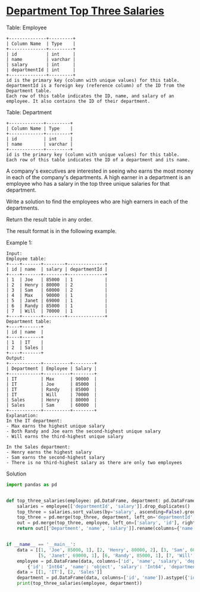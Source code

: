 # [Department Top Three Salaries](https://leetcode.com/problems/department-top-three-salaries/description/)

Table: Employee
```
+--------------+---------+
| Column Name  | Type    |
+--------------+---------+
| id           | int     |
| name         | varchar |
| salary       | int     |
| departmentId | int     |
+--------------+---------+
id is the primary key (column with unique values) for this table.
departmentId is a foreign key (reference column) of the ID from the Department table.
Each row of this table indicates the ID, name, and salary of an employee. It also contains the ID of their department.
``` 

Table: Department
```
+-------------+---------+
| Column Name | Type    |
+-------------+---------+
| id          | int     |
| name        | varchar |
+-------------+---------+
id is the primary key (column with unique values) for this table.
Each row of this table indicates the ID of a department and its name.
``` 

A company's executives are interested in seeing who earns the most money in each of the company's departments. A high earner in a department is an employee who has a salary in the top three unique salaries for that department.

Write a solution to find the employees who are high earners in each of the departments.

Return the result table in any order.

The result format is in the following example.

Example 1:
```
Input: 
Employee table:
+----+-------+--------+--------------+
| id | name  | salary | departmentId |
+----+-------+--------+--------------+
| 1  | Joe   | 85000  | 1            |
| 2  | Henry | 80000  | 2            |
| 3  | Sam   | 60000  | 2            |
| 4  | Max   | 90000  | 1            |
| 5  | Janet | 69000  | 1            |
| 6  | Randy | 85000  | 1            |
| 7  | Will  | 70000  | 1            |
+----+-------+--------+--------------+
Department table:
+----+-------+
| id | name  |
+----+-------+
| 1  | IT    |
| 2  | Sales |
+----+-------+
Output: 
+------------+----------+--------+
| Department | Employee | Salary |
+------------+----------+--------+
| IT         | Max      | 90000  |
| IT         | Joe      | 85000  |
| IT         | Randy    | 85000  |
| IT         | Will     | 70000  |
| Sales      | Henry    | 80000  |
| Sales      | Sam      | 60000  |
+------------+----------+--------+
Explanation: 
In the IT department:
- Max earns the highest unique salary
- Both Randy and Joe earn the second-highest unique salary
- Will earns the third-highest unique salary

In the Sales department:
- Henry earns the highest salary
- Sam earns the second-highest salary
- There is no third-highest salary as there are only two employees
```
Solution
```python
import pandas as pd


def top_three_salaries(employee: pd.DataFrame, department: pd.DataFrame) -> pd.DataFrame:
    salaries = employee[['departmentId', 'salary']].drop_duplicates()
    top_three = salaries.sort_values(by='salary', ascending=False).groupby('departmentId').head(3)
    top_three = pd.merge(top_three, department, left_on='departmentId', right_on='id').rename(columns={'name': 'Department'})
    out = pd.merge(top_three, employee, left_on=['salary', 'id'], right_on=['salary', 'departmentId'])
    return out[['Department', 'name', 'salary']].rename(columns={'name': 'Employee', 'salary': 'Salary'})


if __name__ == '__main__':
    data = [[1, 'Joe', 85000, 1], [2, 'Henry', 80000, 2], [3, 'Sam', 60000, 2], [4, 'Max', 90000, 1],
            [5, 'Janet', 69000, 1], [6, 'Randy', 85000, 1], [7, 'Will', 70000, 1]]
    employee = pd.DataFrame(data, columns=['id', 'name', 'salary', 'departmentId']).astype(
        {'id': 'Int64', 'name': 'object', 'salary': 'Int64', 'departmentId': 'Int64'})
    data = [[1, 'IT'], [2, 'Sales']]
    department = pd.DataFrame(data, columns=['id', 'name']).astype({'id': 'Int64', 'name': 'object'})
    print(top_three_salaries(employee, department))
```

